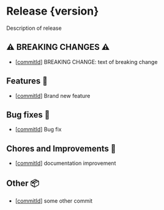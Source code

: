 # Release {version}

Description of release

## :warning: BREAKING CHANGES :warning:

- [[commitId](linkcommit)] BREAKING CHANGE: text of breaking change

## Features :rocket:

- [[commitId](linktocommit)] Brand new feature

## Bug fixes :bug:

- [[commitId](linktocommit)] Bug fix

## Chores and Improvements :wrench:

- [[commitId](linktocommit)] documentation improvement

## Other :package:

- [[commitId](linktocommit)] some other commit

